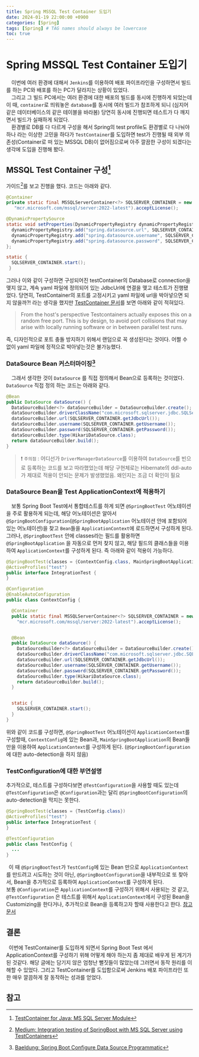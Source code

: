 ```yaml
---
title: Spring MSSQL Test Container 도입기
date: 2024-01-19 22:00:00 +0900
categories: [Spring]
tags: [Spring] # TAG names should always be lowercase
toc: true
---
```


# Spring MSSQL Test Container 도입기
 
&emsp;이번에 여러 환경에 대해서 `Jenkins`를 이용하여 배포 파이프라인을 구성하면서 빌드를 하는 PC와 배포를 하는 PC가 달라지는 상황이 있었다. <br>
&emsp;그리고 그 빌드 PC에서는 여러 환경에 대한 배포의 빌드를 동시에 진행하게 되었는데 이 때, `container`로 띄워놓은 `database`를 동시에 여러 빌드가 참조하게 되니 (심지어 같은 데이터베이스의 같은 테이블을 바라봄) 당연히 동시에 진행되면 테스트가 다 깨지면서 빌드가 실패하게 되었다. <br> 
&emsp;환경별로 DB를 다 다르게 구성을 해서 Spring의 test profile도 환경별로 다 나눠야 하나 라는 이상한 고민을 하다가 `TestContainer`를 도입하면 test가 진행될 때 외부 의존성(Container로 떠 있는 MSSQL DB)이 없어짐으로써 아주 깔끔한 구성이 되겠다는 생각에 도입을 진행해 봤다.

## MSSQL Test Container 구성[^footnote1]
 가이드[^footnote3]를 보고 진행을 했다. 코드는 아래와 같다.
```java
@Container
private static final MSSQLServerContainer<?> SQLSERVER_CONTAINER = new MSSQLServerContainer<>(
   "mcr.microsoft.com/mssql/server:2022-latest").acceptLicense();

@DynamicPropertySource
static void setProperties(DynamicPropertyRegistry dynamicPropertyRegistry) {
  dynamicPropertyRegistry.add("spring.datasource.url", SQLSERVER_CONTAINER::getJdbcUrl);
  dynamicPropertyRegistry.add("spring.datasource.username", SQLSERVER_CONTAINER::getUsername);
  dynamicPropertyRegistry.add("spring.datasource.password", SQLSERVER_CONTAINER::getPassword);
};

static {
  SQLSERVER_CONTAINER.start();
 }

```
그러나 이와 같이 구성하면 구성되어진 testContainer의 Database로 connection을 맺지 않고, 계속 yaml 파일에 정의되어 있는 JdbcUrl에 연결을 맺고 테스트가 진행됐었다. 당연히, TestContainer의 포트를 고정시키고 yaml 파일에 url을 박아넣으면 되지 않을까?! 라는 생각을 했지만 [TestContainer 문서](https://java.testcontainers.org/features/networking/)를 보면 아래와 같이 적혀있다.
> From the host's perspective Testcontainers actually exposes this on a random free port. This is by design, to avoid port collisions that may arise with locally running software or in between parallel test runs.

즉, 디자인적으로 포트 충돌 방지하기 위해서 랜덤으로 꼭 생성된다는 것이다. 어쩔 수 없이 yaml 파일에 정적으로 박아넣는것은 불가능했다.

### DataSource Bean 커스터마이징[^footnote2]
&emsp;그래서 생각한 것이 `DataSource` 를 직접 정의해서 Bean으로 등록하는 것이었다. `DataSource` 직접 정의 하는 코드는 아래와 같다.
```java
@Bean
public DataSource dataSource() {
  DataSourceBuilder<?> dataSourceBuilder = DataSourceBuilder.create();
  dataSourceBuilder.driverClassName("com.microsoft.sqlserver.jdbc.SQLServerDriver");
  dataSourceBuilder.url(SQLSERVER_CONTAINER.getJdbcUrl());
  dataSourceBuilder.username(SQLSERVER_CONTAINER.getUsername());
  dataSourceBuilder.password(SQLSERVER_CONTAINER.getPassword());
  dataSourceBuilder.type(HikariDataSource.class);
  return dataSourceBuilder.build();
}
```
>❗️ `주의점` : 어디선가 `DriverManagerDataSource`를 이용하여 `DataSource`를 빈으로 등록하는 코드를 보고 따라했었는데
> 해당 구현체로는 Hibernate의 ddl-auto가 제대로 적용이 안되는 문제가 발생했었음. 왜인지는 조금 더 확인이 필요

### DataSource Bean을 Test ApplicationContext에 적용하기
&emsp;보통 Spring Boot Test에서 통합테스트를 하게 되면 `@SpringBootTest` 어노테이션을 주로 활용하게 되는데, 해당 어노테이션은 알아서 `@SpringBootConfiguration`(`@SpringBootApplication` 어노테이션 안에 포함되어 있는 어노테이션)을 찾고 `Bean`들을 `ApplicationContext`에 로드하면서 구성하게 된다. <br>
그러나, `@SpringBootTest` 안에 classes라는 필드를 활용하면 `@SpringBootApplication` 을 자동으로 먼저 찾지 않고, 
해당 필드의 클래스들을 이용하여 `ApplicationContext`를 구성하게 된다. 즉 아래와 같이 적용이 가능하다.
```java
@SpringBootTest(classes = {ContextConfig.class, MainSpringBootApplication.class})
@ActiveProfiles("test")
public interface IntegrationTest {
}

@Configuration
@EnableAutoConfiguration
public class ContextConfig {

  @Container
  public static final MSSQLServerContainer<?> SQLSERVER_CONTAINER = new MSSQLServerContainer<>(
    "mcr.microsoft.com/mssql/server:2022-latest").acceptLicense();


  @Bean
  public DataSource dataSource() {
    DataSourceBuilder<?> dataSourceBuilder = DataSourceBuilder.create();
    dataSourceBuilder.driverClassName("com.microsoft.sqlserver.jdbc.SQLServerDriver");
    dataSourceBuilder.url(SQLSERVER_CONTAINER.getJdbcUrl());
    dataSourceBuilder.username(SQLSERVER_CONTAINER.getUsername());
    dataSourceBuilder.password(SQLSERVER_CONTAINER.getPassword());
    dataSourceBuilder.type(HikariDataSource.class);
    return dataSourceBuilder.build();
  }


  static {
    SQLSERVER_CONTAINER.start();
  }
}
```
위와 같이 코드를 구성하면, `@SpringBootTest` 어노테이션이 `ApplicationContext`를 구성할때, `ContextConfig`에 있는 Bean과, `MainSpringBootApplication`의 Bean들 만을 이용하여 `ApplicationContext`를 구성하게 된다. (`@SpringBootConfiguration` 에 대한 auto-detection을 하지 않음)<br>

### TestConfiguration에 대한 부연설명
추가적으로, 테스트를 구성하다보면 `@TestConfiguration`을 사용할 때도 있는데 `@TestConfiguration`은 `@Configuration`과는 달리 `@SpringBootConfiguration`의 auto-detection을 막지는 못한다.
```java
@SpringBootTest(classes = {TestConfig.class})
@ActiveProfiles("test")
public interface IntegrationTest {
}

@TestConfiguration
public class TestConfig {
  ...
}
```
&ensp;이 때 `@SpringBootTest`가 `TestConfig`에 있는 Bean 만으로 `ApplicationContext`를 만드려고 시도하는 것이 아닌, `@SpringBootConfiguration`을 내부적으로 또 찾아서, Bean을 추가적으로 등록하여 `ApplicationContext`를 구성하게 된다. <br>
보통 `@Configuration`은 `ApplicationContext`를 구성하기 위해서 사용되는 것 같고, `@TestConfiguration` 은 테스트를 위해서 `ApplicationContext`에서 구성된 Bean을 Customizing을 한다거나, 추가적으로 Bean을 등록하고자 할때 사용한다고 한다. [참고문서](https://docs.spring.io/spring-boot/docs/current/api/org/springframework/boot/test/context/TestConfiguration.html)

## 결론
&ensp;이번에 TestContainer를 도입하게 되면서 Spring Boot Test 에서 ApplicationContext를 구성하기 위해 어떻게 해야 하는지 좀 제대로 배우게 된 계기가 된 것같다. 해당 글에는 담기지 않은 엄청난 뻘짓들이 많았는데 그러면서 동작 원리를 이해할 수 있었다. 그리고 TestContainer를 도입함으로써 Jenkins 배포 파이프라인 또한 매우 깔끔하게 잘 동작하는 성과를 얻었다.

## 참고
[^footnote1]: [TestContainer for Java: MS SQL Server Module](https://java.testcontainers.org/modules/databases/mssqlserver/)
[^footnote2]: [Baeldung: Spring Boot Configure Data Source Programmatic](https://www.baeldung.com/spring-boot-configure-data-source-programmatic)
[^footnote3]: [Medium: Integration testing of SpringBoot with MS SQL Server using TestContainers](https://tipsontech.medium.com/integration-testing-of-springboot-with-ms-sql-server-using-testcontainers-22058cb50b54)

